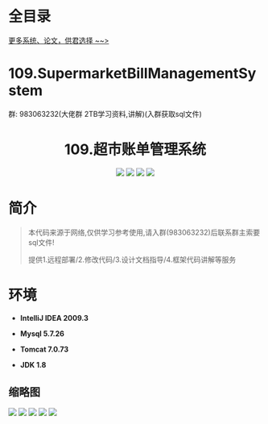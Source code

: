 # 全目录

[更多系统、论文，供君选择 ~~>](https://www.bitwise.net.cn)
# 109.SupermarketBillManagementSystem

<p>群: 983063232(大佬群 2TB学习资料,讲解)(入群获取sql文件)</p>

<p><h1 align="center">109.超市账单管理系统</h1></p>


<p align="center">
	<img src="https://img.shields.io/badge/jdk-1.8-orange.svg"/>
    <img src="https://img.shields.io/badge/servlet-5.x-lightgrey.svg"/>
    <img src="https://img.shields.io/badge/jdbc-3.x-blue.svg"/>
    <img src="https://img.shields.io/badge/jsp-3.x-yellow.svg"/>
</p>

# 简介


> 本代码来源于网络,仅供学习参考使用,请入群(983063232)后联系群主索要sql文件!
>
> 提供1.远程部署/2.修改代码/3.设计文档指导/4.框架代码讲解等服务



# 环境

- <b>IntelliJ IDEA 2009.3</b>

- <b>Mysql 5.7.26</b>

- <b>Tomcat 7.0.73</b>

- <b>JDK 1.8</b>




## 缩略图

![](https://bitwise.oss-cn-heyuan.aliyuncs.com/2024/9/10/1a333478-1ca4-44da-a55a-b34a487c42a7.png)
![](https://bitwise.oss-cn-heyuan.aliyuncs.com/2024/9/10/2ca64eca-ae41-4726-b4b4-dc162b99ac12.png)
![](https://bitwise.oss-cn-heyuan.aliyuncs.com/2024/9/10/9035d732-8a7c-4a6b-b597-850b367845e7.png)
![](https://bitwise.oss-cn-heyuan.aliyuncs.com/2024/9/10/67a66abe-9ee3-4643-80a1-8eb55b0569b9.png)
![](https://bitwise.oss-cn-heyuan.aliyuncs.com/2024/9/10/e1d287c2-af42-4bfb-b6d0-bac2de7556f3.png)


